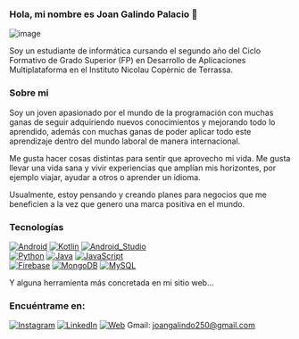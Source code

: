 ### Hola, mi nombre es Joan Galindo Palacio 👋

![image](https://user-images.githubusercontent.com/99873094/214165529-027c3d09-f4bd-45b3-8d23-358b60fb98f6.png)

Soy un estudiante de informática cursando el segundo año del Ciclo Formativo de Grado Superior (FP) en Desarrollo de Aplicaciones Multiplataforma en el Instituto Nicolau Copèrnic de Terrassa.

### Sobre mi

Soy un joven apasionado por el mundo de la programación con muchas ganas de seguir adquiriendo nuevos conocimientos y mejorando todo lo aprendido, además con muchas ganas de poder aplicar todo este aprendizaje dentro del mundo laboral de manera internacional.

Me gusta hacer cosas distintas para sentir que aprovecho mi vida. Me gusta llevar una vida sana y vivir experiencias que amplían mis horizontes, por ejemplo viajar, ayudar a otros o aprender un idioma.

Usualmente, estoy pensando y creando planes para negocios que me beneficien a la vez que genero una marca positiva en el mundo.

### Tecnologías

[![Android](https://img.shields.io/badge/Android-3DDC84?style=for-the-badge&logo=android&logoColor=white&labelColor=101010)]()
[![Kotlin](https://img.shields.io/badge/Kotlin-0095D5?style=for-the-badge&logo=kotlin&logoColor=white&labelColor=101010)]()
[![Android_Studio](https://img.shields.io/badge/Android_Studio-3DDC84?style=for-the-badge&logo=android-studio&logoColor=white&labelColor=101010)]()
</br>
[![Python](https://img.shields.io/badge/Python-yellow?style=for-the-badge&logo=python&logoColor=white&labelColor=101010)]()
[![Java](https://img.shields.io/badge/Java-007396?style=for-the-badge&logo=java&logoColor=white&labelColor=101010)]()
[![JavaScript](https://img.shields.io/badge/JavaScript-F7DF1E?style=for-the-badge&logo=javascript&logoColor=white&labelColor=101010)]()
</br>
[![Firebase](https://img.shields.io/badge/Firebase-FFCA28?style=for-the-badge&logo=firebase&logoColor=white&labelColor=101010)]()
[![MongoDB](https://img.shields.io/badge/MongoDB-47A248?style=for-the-badge&logo=mongodb&logoColor=white&labelColor=101010)]()
[![MySQL](https://img.shields.io/badge/MySQL-4479A1?style=for-the-badge&logo=mysql&logoColor=white&labelColor=101010)]()
</br>

Y alguna herramienta más concretada en mi sitio web...

### Encuéntrame en:
[![Instagram](https://img.shields.io/badge/Instagram-@joansee_-E4405F?style=for-the-badge&logo=instagram&logoColor=white&labelColor=101010)](https://instagram.com/joansee_)
[![LinkedIn](https://img.shields.io/badge/LinkedIn-Joan_Galindo-0077B5?style=for-the-badge&logo=linkedin&logoColor=white&labelColor=101010)](https://www.linkedin.com/in/galindojoan/)
[![Web](https://img.shields.io/badge/Web-galindojoan.github.io-14a1f0?style=for-the-badge&logo=dev.to&logoColor=white&labelColor=101010)](https://galindojoan.github.io/pagina-web/)
Gmail: joangalindo250@gmail.com

